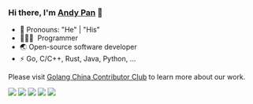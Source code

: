 ### Hi there, I'm [Andy Pan](https://andypan.me) 🎉

- 👔 Pronouns: "He" | "His"
- 🧑🏻‍💻 &nbsp;Programmer
- 🌏 Open-source software developer
- ⚡ Go, C/C++, Rust, Java, Python, ...

Please visit [Golang China Contributor Club](https://golangcn.org/) to learn more about our work.

![](https://github-profile-summary-cards.vercel.app/api/cards/profile-details?username=panjf2000&theme=nord_bright)
![](https://github-profile-summary-cards.vercel.app/api/cards/repos-per-language?username=panjf2000&theme=nord_bright)
![](https://github-profile-summary-cards.vercel.app/api/cards/most-commit-language?username=panjf2000&theme=nord_bright)
![](https://github-profile-summary-cards.vercel.app/api/cards/stats?username=panjf2000&theme=nord_bright)
![](https://github-profile-summary-cards.vercel.app/api/cards/productive-time?username=panjf2000&theme=nord_bright)